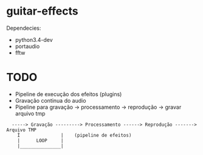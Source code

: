 # guitar-effects

Dependecies:
* python3.4-dev
* portaudio
* fftw

# TODO

* Pipeline de execução dos efeitos (plugins)
* Gravação continua do audio
* Pipeline para gravação -> processamento -> reprodução -> gravar arquivo tmp

```
  -----> Gravação ---------> Processamento ------> Reprodução -------> Arquivo TMP
    Î               |    (pipeline de efeitos)
    |      LOOP     |
    |_______________|
```
